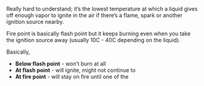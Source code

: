 Really hard to understand; it’s the lowest temperature at which a liquid gives off enough vapor to ignite in the air if there’s a flame, spark or another ignition source nearby.

Fire point is basically flash point but it keeps burning even when you take the ignition source away (usually 10C - 40C depending on the liquid).

Basically, 

 - **Below flash point** - won’t burn at all
 - **At flash point** - will ignite, might not continue to
 - **At fire point** - will stay on fire until one of the